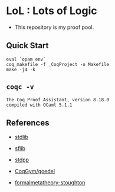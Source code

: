 # LoL : Lots of Logic

- This repository is my proof pool.

## Quick Start

```
eval `opam env`
coq_makefile -f _CoqProject -o Makefile
make -j4 -k
```

## `coqc -v`

```
The Coq Proof Assistant, version 8.18.0
compiled with OCaml 5.1.1
```

## References

- [stdlib](https://coq.inria.fr/doc/v8.18/stdlib/)

- [sflib](https://github.com/snu-sf/sflib)

- [stdpp](https://plv.mpi-sws.org/coqdoc/stdpp/)

- [CoqGym/goedel](https://github.com/princeton-vl/CoqGym/tree/master/coq_projects/goedel)

- [formalmetatheory-stoughton](https://github.com/ernius/formalmetatheory-stoughton)
